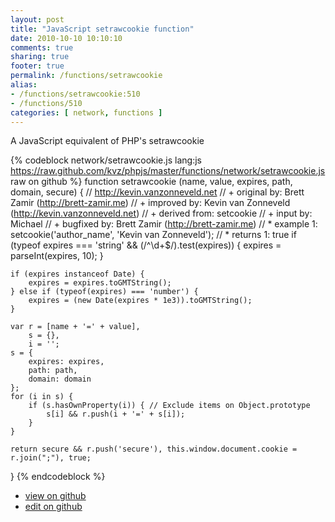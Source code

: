 ```yaml
---
layout: post
title: "JavaScript setrawcookie function"
date: 2010-10-10 10:10:10
comments: true
sharing: true
footer: true
permalink: /functions/setrawcookie
alias:
- /functions/setrawcookie:510
- /functions/510
categories: [ network, functions ]
---
```

A JavaScript equivalent of PHP's setrawcookie
<!-- more -->
{% codeblock network/setrawcookie.js lang:js https://raw.github.com/kvz/phpjs/master/functions/network/setrawcookie.js raw on github %}
function setrawcookie (name, value, expires, path, domain, secure) {
    // http://kevin.vanzonneveld.net
    // +   original by: Brett Zamir (http://brett-zamir.me)
    // +   improved by: Kevin van Zonneveld (http://kevin.vanzonneveld.net)
    // +   derived from: setcookie
    // +   input by: Michael
    // +   bugfixed by: Brett Zamir (http://brett-zamir.me)
    // *     example 1: setcookie('author_name', 'Kevin van Zonneveld');
    // *     returns 1: true
    if (typeof expires === 'string' && (/^\d+$/).test(expires)) {
        expires = parseInt(expires, 10);
    }

    if (expires instanceof Date) {
        expires = expires.toGMTString();
    } else if (typeof(expires) === 'number') {
        expires = (new Date(expires * 1e3)).toGMTString();
    }

    var r = [name + '=' + value],
        s = {},
        i = '';
    s = {
        expires: expires,
        path: path,
        domain: domain
    };
    for (i in s) {
        if (s.hasOwnProperty(i)) { // Exclude items on Object.prototype
            s[i] && r.push(i + '=' + s[i]);
        }
    }

    return secure && r.push('secure'), this.window.document.cookie = r.join(";"), true;
}
{% endcodeblock %}
<ul>
 <li><a href="https://github.com/kvz/phpjs/blob/master/functions/network/setrawcookie.js">view on github</a></li>
 <li><a href="https://github.com/kvz/phpjs/edit/master/functions/network/setrawcookie.js">edit on github</a></li>
</ul>
